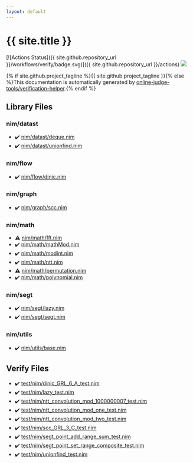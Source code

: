 ```yaml
---
layout: default
---
```


<!-- mathjax config similar to math.stackexchange -->
<script type="text/javascript" async
  src="https://cdnjs.cloudflare.com/ajax/libs/mathjax/2.7.5/MathJax.js?config=TeX-MML-AM_CHTML">
</script>
<script type="text/x-mathjax-config">
  MathJax.Hub.Config({
    TeX: { equationNumbers: { autoNumber: "AMS" }},
    tex2jax: {
      inlineMath: [ ['$','$'] ],
      processEscapes: true
    },
    "HTML-CSS": { matchFontHeight: false },
    displayAlign: "left",
    displayIndent: "2em"
  });
</script>

<script type="text/javascript" src="https://cdnjs.cloudflare.com/ajax/libs/jquery/3.4.1/jquery.min.js"></script>
<script src="https://cdn.jsdelivr.net/npm/jquery-balloon-js@1.1.2/jquery.balloon.min.js" integrity="sha256-ZEYs9VrgAeNuPvs15E39OsyOJaIkXEEt10fzxJ20+2I=" crossorigin="anonymous"></script>
<script type="text/javascript" src="assets/js/copy-button.js"></script>
<link rel="stylesheet" href="assets/css/copy-button.css" />


# {{ site.title }}

[![Actions Status]({{ site.github.repository_url }}/workflows/verify/badge.svg)]({{ site.github.repository_url }}/actions)
<a href="{{ site.github.repository_url }}"><img src="https://img.shields.io/github/last-commit/{{ site.github.owner_name }}/{{ site.github.repository_name }}" /></a>

{% if site.github.project_tagline %}{{ site.github.project_tagline }}{% else %}This documentation is automatically generated by <a href="https://github.com/online-judge-tools/verification-helper">online-judge-tools/verification-helper</a>.{% endif %}

## Library Files

<div id="1b8732700e69194ebf9f993f934ce42d"></div>

### nim/datast

* :heavy_check_mark: <a href="library/nim/datast/deque.nim.html">nim/datast/deque.nim</a>
* :heavy_check_mark: <a href="library/nim/datast/unionfind.nim.html">nim/datast/unionfind.nim</a>


<div id="49819a369e0575799fa91c6b01a4bf57"></div>

### nim/flow

* :heavy_check_mark: <a href="library/nim/flow/dinic.nim.html">nim/flow/dinic.nim</a>


<div id="d7814be0005a769cae255fd4fcded0e9"></div>

### nim/graph

* :heavy_check_mark: <a href="library/nim/graph/scc.nim.html">nim/graph/scc.nim</a>


<div id="bd14bd52ccff4808e6325845b40c8b47"></div>

### nim/math

* :warning: <a href="library/nim/math/fft.nim.html">nim/math/fft.nim</a>
* :heavy_check_mark: <a href="library/nim/math/mathMod.nim.html">nim/math/mathMod.nim</a>
* :heavy_check_mark: <a href="library/nim/math/modint.nim.html">nim/math/modint.nim</a>
* :heavy_check_mark: <a href="library/nim/math/ntt.nim.html">nim/math/ntt.nim</a>
* :warning: <a href="library/nim/math/permutation.nim.html">nim/math/permutation.nim</a>
* :heavy_check_mark: <a href="library/nim/math/polynomial.nim.html">nim/math/polynomial.nim</a>


<div id="1698669b3e8f840124934f80c60539e2"></div>

### nim/segt

* :heavy_check_mark: <a href="library/nim/segt/lazy.nim.html">nim/segt/lazy.nim</a>
* :heavy_check_mark: <a href="library/nim/segt/segt.nim.html">nim/segt/segt.nim</a>


<div id="004982f169dc86a24617d5ee8c1574a7"></div>

### nim/utils

* :heavy_check_mark: <a href="library/nim/utils/base.nim.html">nim/utils/base.nim</a>


## Verify Files

* :heavy_check_mark: <a href="verify/test/nim/dinic_GRL_6_A_test.nim.html">test/nim/dinic_GRL_6_A_test.nim</a>
* :heavy_check_mark: <a href="verify/test/nim/lazy_test.nim.html">test/nim/lazy_test.nim</a>
* :heavy_check_mark: <a href="verify/test/nim/ntt_convolution_mod_1000000007_test.nim.html">test/nim/ntt_convolution_mod_1000000007_test.nim</a>
* :heavy_check_mark: <a href="verify/test/nim/ntt_convolution_mod_one_test.nim.html">test/nim/ntt_convolution_mod_one_test.nim</a>
* :heavy_check_mark: <a href="verify/test/nim/ntt_convolution_mod_two_test.nim.html">test/nim/ntt_convolution_mod_two_test.nim</a>
* :heavy_check_mark: <a href="verify/test/nim/scc_GRL_3_C_test.nim.html">test/nim/scc_GRL_3_C_test.nim</a>
* :heavy_check_mark: <a href="verify/test/nim/segt_point_add_range_sum_test.nim.html">test/nim/segt_point_add_range_sum_test.nim</a>
* :heavy_check_mark: <a href="verify/test/nim/segt_point_set_range_composite_test.nim.html">test/nim/segt_point_set_range_composite_test.nim</a>
* :heavy_check_mark: <a href="verify/test/nim/unionfind_test.nim.html">test/nim/unionfind_test.nim</a>


